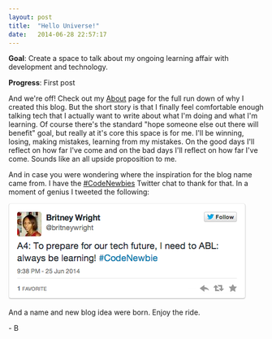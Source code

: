 ```yaml
---
layout: post
title:  "Hello Universe!"
date:   2014-06-28 22:57:17
---
```


**Goal**: Create a space to talk about my ongoing learning affair with development and technology.

**Progress**: First post

And we're off! Check out my [About]({{site.url}}/about) page for the full run down of why I created this blog. But the short story is that I finally feel comfortable enough talking tech that I actually want to write about what I'm doing and what I'm learning. Of course there's the standard "hope someone else out there will benefit" goal, but really at it's core this space is for me. I'll be winning, losing, making mistakes, learning from my mistakes. On the good days I'll reflect on how far I've come and on the bad days I'll reflect on how far I've come. Sounds like an all upside proposition to me. 

And in case you were wondering where the inspiration for the blog name came from. I have the [#CodeNewbies](https://twitter.com/search?q=%23CodeNewbies&src=typd) Twitter chat to thank for that. In a moment of genius I tweeted the following:

<a href="https://twitter.com/britneywright/statuses/481974760034013184"><img src="/../assets/2014/06/abl-tweet.png" alt="Focus on the jurney, not the destination. Joy is found not in finishing an activity but in doing it."/></a>

And a name and new blog idea were born. Enjoy the ride.

\- B